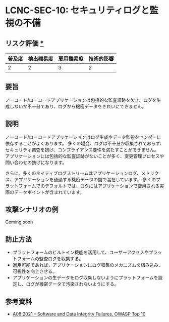 # LCNC-SEC-10: セキュリティログと監視の不備

## リスク評価 [*](https://owasp.org/www-project-top-ten/2017/Note_About_Risks)

| 普及度 | 検出難易度 | 悪用難易度 | 技術的影響 |
| --- | --- | --- | --- |
| 2 | 2 | 3 | 2 |

## 要旨

ノーコード/ローコードアプリケーションは包括的な監査証跡を欠き、ログを生成しないか不十分であり、ログから機密データをきれいにできません。

## 説明

ノーコード/ローコードアプリケーションはログ生成やデータ監視をベンダーに依存することがよくあります。
多くの場合、ログは不十分か収集されておらず、セキュリティ調査を妨げ、コンプライアンス要件を満たすことができません。
アプリケーションには包括的な監査証跡がないことが多く、変更管理プロセスや問い合わせの妨げになります。

さらに、多くのネイティブログストリームはアプリケーションログ、メトリクス、アプリケーションを通過する機密データの間で混在しています。
多くのプラットフォームでのデフォルトでは、ログにはアプリケーションで使用される実際のデータポイントが含まれています。

## 攻撃シナリオの例

Coming soon

## 防止方法

- プラットフォームのビルトイン機能を活用して、ユーザーアクセスやプラットフォームの監査ログを収集する。
- 適用可能であれば、アプリケーションにログ収集のメカニズムを組み込み、可視性を向上させる。
- アプリケーションの生データをログ収集しないようにプラットフォームを設定し、ログが機密データで汚染されないようにする。

## 参考資料

- [A08:2021 – Software and Data Integrity Failures, OWASP Top 10](https://owasp.org/Top10/A08_2021-Software_and_Data_Integrity_Failures/)
